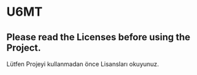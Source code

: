 # U6MT
 
Please read the Licenses before using the Project.
----------------------------------------------------
Lütfen Projeyi kullanmadan önce Lisansları okuyunuz.


